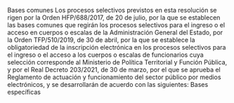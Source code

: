 Bases comunes
Los procesos selectivos previstos en esta resolución se rigen por la Orden
HFP/688/2017, de 20 de julio, por la que se establecen las bases comunes que regirán
los procesos selectivos para el ingreso o el acceso en cuerpos o escalas de la
Administración General del Estado, por la Orden TFP/510/2019, de 30 de abril, por la
que se establece la obligatoriedad de la inscripción electrónica en los procesos
selectivos para el ingreso o el acceso a los cuerpos o escalas de funcionarios cuya
selección corresponde al Ministerio de Política Territorial y Función Pública, y por el
Real Decreto 203/2021, de 30 de marzo, por el que se aprueba el Reglamento de
actuación y funcionamiento del sector público por medios electrónicos, y se
desarrollarán de acuerdo con las siguientes:
Bases específicas





































